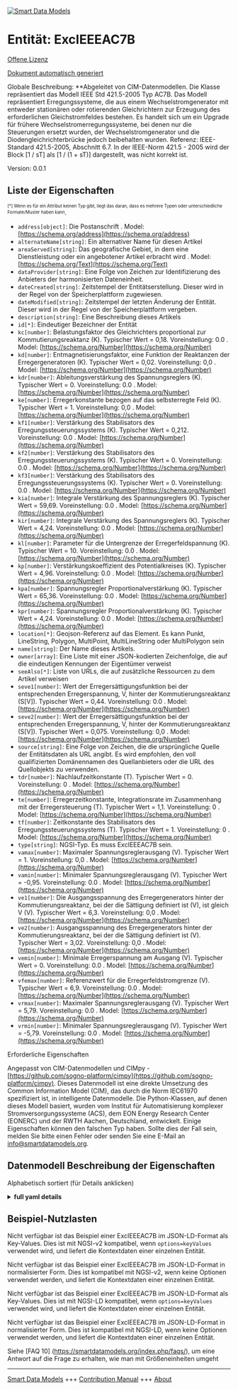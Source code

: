 <!-- 10-Header -->  
[![Smart Data Models](https://smartdatamodels.org/wp-content/uploads/2022/01/SmartDataModels_logo.png "Logo")](https://smartdatamodels.org)  
Entität: ExcIEEEAC7B  
====================<!-- /10-Header -->  
<!-- 15-License -->  
[Offene Lizenz](https://github.com/smart-data-models//dataModel.EnergyCIM/blob/master/ExcIEEEAC7B/LICENSE.md)  
[Dokument automatisch generiert](https://docs.google.com/presentation/d/e/2PACX-1vTs-Ng5dIAwkg91oTTUdt8ua7woBXhPnwavZ0FxgR8BsAI_Ek3C5q97Nd94HS8KhP-r_quD4H0fgyt3/pub?start=false&loop=false&delayms=3000#slide=id.gb715ace035_0_60)  
<!-- /15-License -->  
<!-- 20-Description -->  
Globale Beschreibung: **Abgeleitet von CIM-Datenmodellen. Die Klasse repräsentiert das Modell IEEE Std 421.5-2005 Typ AC7B. Das Modell repräsentiert Erregungssysteme, die aus einem Wechselstromgenerator mit entweder stationären oder rotierenden Gleichrichtern zur Erzeugung des erforderlichen Gleichstromfeldes bestehen. Es handelt sich um ein Upgrade für frühere Wechselstromerregungssysteme, bei denen nur die Steuerungen ersetzt wurden, der Wechselstromgenerator und die Diodengleichrichterbrücke jedoch beibehalten wurden.  Referenz: IEEE-Standard 421.5-2005, Abschnitt 6.7.  In der IEEE-Norm 421.5 - 2005 wird der Block [1 / sT] als [1 / (1 + sT)] dargestellt, was nicht korrekt ist.  
Version: 0.0.1  
<!-- /20-Description -->  
<!-- 30-PropertiesList -->  

## Liste der Eigenschaften  

<sup><sub>[*] Wenn es für ein Attribut keinen Typ gibt, liegt das daran, dass es mehrere Typen oder unterschiedliche Formate/Muster haben kann</sub></sup>.  
- `address[object]`: Die Postanschrift  . Model: [https://schema.org/address](https://schema.org/address)- `alternateName[string]`: Ein alternativer Name für diesen Artikel  - `areaServed[string]`: Das geografische Gebiet, in dem eine Dienstleistung oder ein angebotener Artikel erbracht wird  . Model: [https://schema.org/Text](https://schema.org/Text)- `dataProvider[string]`: Eine Folge von Zeichen zur Identifizierung des Anbieters der harmonisierten Dateneinheit.  - `dateCreated[string]`: Zeitstempel der Entitätserstellung. Dieser wird in der Regel von der Speicherplattform zugewiesen.  - `dateModified[string]`: Zeitstempel der letzten Änderung der Entität. Dieser wird in der Regel von der Speicherplattform vergeben.  - `description[string]`: Eine Beschreibung dieses Artikels  - `id[*]`: Eindeutiger Bezeichner der Entität  - `kc[number]`: Belastungsfaktor des Gleichrichters proportional zur Kommutierungsreaktanz (K). Typischer Wert = 0,18. Voreinstellung: 0.0  . Model: [https://schema.org/Number](https://schema.org/Number)- `kd[number]`: Entmagnetisierungsfaktor, eine Funktion der Reaktanzen der Erregergeneratoren (K).  Typischer Wert = 0,02. Voreinstellung: 0,0  . Model: [https://schema.org/Number](https://schema.org/Number)- `kdr[number]`: Ableitungsverstärkung des Spannungsreglers (K).  Typischer Wert = 0. Voreinstellung: 0.0  . Model: [https://schema.org/Number](https://schema.org/Number)- `ke[number]`: Erregerkonstante bezogen auf das selbsterregte Feld (K).  Typischer Wert = 1. Voreinstellung: 0,0  . Model: [https://schema.org/Number](https://schema.org/Number)- `kf1[number]`: Verstärkung des Stabilisators des Erregungssteuerungssystems (K).  Typischer Wert = 0,212. Voreinstellung: 0.0  . Model: [https://schema.org/Number](https://schema.org/Number)- `kf2[number]`: Verstärkung des Stabilisators des Erregungssteuerungssystems (K).  Typischer Wert = 0. Voreinstellung: 0.0  . Model: [https://schema.org/Number](https://schema.org/Number)- `kf3[number]`: Verstärkung des Stabilisators des Erregungssteuerungssystems (K).  Typischer Wert = 0. Voreinstellung: 0.0  . Model: [https://schema.org/Number](https://schema.org/Number)- `kia[number]`: Integrale Verstärkung des Spannungsreglers (K).  Typischer Wert = 59,69. Voreinstellung: 0.0  . Model: [https://schema.org/Number](https://schema.org/Number)- `kir[number]`: Integrale Verstärkung des Spannungsreglers (K).  Typischer Wert = 4,24. Voreinstellung: 0.0  . Model: [https://schema.org/Number](https://schema.org/Number)- `kl[number]`: Parameter für die Untergrenze der Erregerfeldspannung (K).  Typischer Wert = 10. Voreinstellung: 0.0  . Model: [https://schema.org/Number](https://schema.org/Number)- `kp[number]`: Verstärkungskoeffizient des Potentialkreises (K).  Typischer Wert = 4,96. Voreinstellung: 0.0  . Model: [https://schema.org/Number](https://schema.org/Number)- `kpa[number]`: Spannungsregler Proportionalverstärkung (K).  Typischer Wert = 65,36. Voreinstellung: 0.0  . Model: [https://schema.org/Number](https://schema.org/Number)- `kpr[number]`: Spannungsregler Proportionalverstärkung (K).  Typischer Wert = 4,24. Voreinstellung: 0.0  . Model: [https://schema.org/Number](https://schema.org/Number)- `location[*]`: Geojson-Referenz auf das Element. Es kann Punkt, LineString, Polygon, MultiPoint, MultiLineString oder MultiPolygon sein  - `name[string]`: Der Name dieses Artikels.  - `owner[array]`: Eine Liste mit einer JSON-kodierten Zeichenfolge, die auf die eindeutigen Kennungen der Eigentümer verweist  - `seeAlso[*]`: Liste von URLs, die auf zusätzliche Ressourcen zu dem Artikel verweisen  - `seve1[number]`: Wert der Erregersättigungsfunktion bei der entsprechenden Erregerspannung, V, hinter der Kommutierungsreaktanz (S[V]).  Typischer Wert = 0,44. Voreinstellung: 0.0  . Model: [https://schema.org/Number](https://schema.org/Number)- `seve2[number]`: Wert der Erregersättigungsfunktion bei der entsprechenden Erregerspannung, V, hinter der Kommutierungsreaktanz (S[V]).  Typischer Wert = 0,075. Voreinstellung: 0,0  . Model: [https://schema.org/Number](https://schema.org/Number)- `source[string]`: Eine Folge von Zeichen, die die ursprüngliche Quelle der Entitätsdaten als URL angibt. Es wird empfohlen, den voll qualifizierten Domänennamen des Quellanbieters oder die URL des Quellobjekts zu verwenden.  - `tdr[number]`: Nachlaufzeitkonstante (T).  Typischer Wert = 0. Voreinstellung: 0  . Model: [https://schema.org/Number](https://schema.org/Number)- `te[number]`: Erregerzeitkonstante, Integrationsrate im Zusammenhang mit der Erregersteuerung (T).  Typischer Wert = 1,1. Voreinstellung: 0  . Model: [https://schema.org/Number](https://schema.org/Number)- `tf[number]`: Zeitkonstante des Stabilisators des Erregungssteuerungssystems (T).  Typischer Wert = 1. Voreinstellung: 0  . Model: [https://schema.org/Number](https://schema.org/Number)- `type[string]`: NGSI-Typ. Es muss ExcIEEEAC7B sein.  - `vamax[number]`: Maximaler Spannungsreglerausgang (V).  Typischer Wert = 1. Voreinstellung: 0,0  . Model: [https://schema.org/Number](https://schema.org/Number)- `vamin[number]`: Minimaler Spannungsreglerausgang (V).  Typischer Wert = -0,95. Voreinstellung: 0.0  . Model: [https://schema.org/Number](https://schema.org/Number)- `ve1[number]`: Die Ausgangsspannung des Erregergenerators hinter der Kommutierungsreaktanz, bei der die Sättigung definiert ist (V), ist gleich V (V).  Typischer Wert = 6,3. Voreinstellung: 0,0  . Model: [https://schema.org/Number](https://schema.org/Number)- `ve2[number]`: Ausgangsspannung des Erregergenerators hinter der Kommutierungsreaktanz, bei der die Sättigung definiert ist (V).  Typischer Wert = 3,02. Voreinstellung: 0,0  . Model: [https://schema.org/Number](https://schema.org/Number)- `vemin[number]`: Minimale Erregerspannung am Ausgang (V).  Typischer Wert = 0. Voreinstellung: 0.0  . Model: [https://schema.org/Number](https://schema.org/Number)- `vfemax[number]`: Referenzwert für die Erregerfeldstromgrenze (V).  Typischer Wert = 6,9. Voreinstellung: 0.0  . Model: [https://schema.org/Number](https://schema.org/Number)- `vrmax[number]`: Maximaler Spannungsreglerausgang (V).  Typischer Wert = 5,79. Voreinstellung: 0.0  . Model: [https://schema.org/Number](https://schema.org/Number)- `vrmin[number]`: Minimaler Spannungsreglerausgang (V).  Typischer Wert = -5,79. Voreinstellung: 0.0  . Model: [https://schema.org/Number](https://schema.org/Number)<!-- /30-PropertiesList -->  
<!-- 35-RequiredProperties -->  
Erforderliche Eigenschaften  
<!-- /35-RequiredProperties -->  
<!-- 40-RequiredProperties -->  
Angepasst von CIM-Datenmodellen und CIMpy - [https://github.com/sogno-platform/cimpy](https://github.com/sogno-platform/cimpy). Dieses Datenmodell ist eine direkte Umsetzung des Common Information Model (CIM), das durch die Norm IEC61970 spezifiziert ist, in intelligente Datenmodelle. Die Python-Klassen, auf denen dieses Modell basiert, wurden vom Institut für Automatisierung komplexer Stromversorgungssysteme (ACS), dem EON Energy Research Center (EONERC) und der RWTH Aachen, Deutschland, entwickelt. Einige Eigenschaften können den falschen Typ haben. Sollte dies der Fall sein, melden Sie bitte einen Fehler oder senden Sie eine E-Mail an info@smartdatamodels.org.  
<!-- /40-RequiredProperties -->  
<!-- 50-DataModelHeader -->  
## Datenmodell Beschreibung der Eigenschaften  
Alphabetisch sortiert (für Details anklicken)  
<!-- /50-DataModelHeader -->  
<!-- 60-ModelYaml -->  
<details><summary><strong>full yaml details</strong></summary>    
```yaml  
ExcIEEEAC7B:    
  description: 'Adapted from CIM data models. The class represents IEEE Std 421.5-2005 type AC7B model. The model represents excitation systems which consist of an ac alternator with either stationary or rotating rectifiers to produce the dc field requirements. It is an upgrade to earlier ac excitation systems, which replace only the controls but retain the ac alternator and diode rectifier bridge.  Reference: IEEE Standard 421.5-2005 Section 6.7.  In the IEEE Standard 421.5 - 2005, the [1 / sT] block is shown as [1 / (1 + sT)], which is incorrect.'    
  properties:    
    address:    
      description: 'The mailing address'    
      properties:    
        addressCountry:    
          description: 'Property. The country. For example, Spain. Model:''https://schema.org/addressCountry'''    
          type: string    
        addressLocality:    
          description: 'Property. The locality in which the street address is, and which is in the region. Model:''https://schema.org/addressLocality'''    
          type: string    
        addressRegion:    
          description: 'Property. The region in which the locality is, and which is in the country. Model:''https://schema.org/addressRegion'''    
          type: string    
        postOfficeBoxNumber:    
          description: 'Property. The post office box number for PO box addresses. For example, 03578. Model:''https://schema.org/postOfficeBoxNumber'''    
          type: string    
        postalCode:    
          description: 'Property. The postal code. For example, 24004. Model:''https://schema.org/https://schema.org/postalCode'''    
          type: string    
        streetAddress:    
          description: 'Property. The street address. Model:''https://schema.org/streetAddress'''    
          type: string    
      type: object    
      x-ngsi:    
        model: https://schema.org/address    
        type: Property    
    alternateName:    
      description: 'An alternative name for this item'    
      type: string    
      x-ngsi:    
        type: Property    
    areaServed:    
      description: 'The geographic area where a service or offered item is provided'    
      type: string    
      x-ngsi:    
        model: https://schema.org/Text    
        type: Property    
    dataProvider:    
      description: 'A sequence of characters identifying the provider of the harmonised data entity.'    
      type: string    
      x-ngsi:    
        type: Property    
    dateCreated:    
      description: 'Entity creation timestamp. This will usually be allocated by the storage platform.'    
      format: date-time    
      type: string    
      x-ngsi:    
        type: Property    
    dateModified:    
      description: 'Timestamp of the last modification of the entity. This will usually be allocated by the storage platform.'    
      format: date-time    
      type: string    
      x-ngsi:    
        type: Property    
    description:    
      description: 'A description of this item'    
      type: string    
      x-ngsi:    
        type: Property    
    id:    
      anyOf: &excieeeac7b_-_properties_-_owner_-_items_-_anyof    
        - description: 'Property. Identifier format of any NGSI entity'    
          maxLength: 256    
          minLength: 1    
          pattern: ^[\w\-\.\{\}\$\+\*\[\]`|~^@!,:\\]+$    
          type: string    
        - description: 'Property. Identifier format of any NGSI entity'    
          format: uri    
          type: string    
      description: 'Unique identifier of the entity'    
      x-ngsi:    
        type: Property    
    kc:    
      description: 'Rectifier loading factor proportional to commutating reactance (K). Typical Value = 0.18. Default: 0.0'    
      type: number    
      x-ngsi:    
        model: https://schema.org/Number    
        type: Property    
    kd:    
      description: 'Demagnetizing factor, a function of exciter alternator reactances (K).  Typical Value = 0.02. Default: 0.0'    
      type: number    
      x-ngsi:    
        model: https://schema.org/Number    
        type: Property    
    kdr:    
      description: 'Voltage regulator derivative gain (K).  Typical Value = 0. Default: 0.0'    
      type: number    
      x-ngsi:    
        model: https://schema.org/Number    
        type: Property    
    ke:    
      description: 'Exciter constant related to self-excited field (K).  Typical Value = 1. Default: 0.0'    
      type: number    
      x-ngsi:    
        model: https://schema.org/Number    
        type: Property    
    kf1:    
      description: 'Excitation control system stabilizer gain (K).  Typical Value = 0.212. Default: 0.0'    
      type: number    
      x-ngsi:    
        model: https://schema.org/Number    
        type: Property    
    kf2:    
      description: 'Excitation control system stabilizer gain (K).  Typical Value = 0. Default: 0.0'    
      type: number    
      x-ngsi:    
        model: https://schema.org/Number    
        type: Property    
    kf3:    
      description: 'Excitation control system stabilizer gain (K).  Typical Value = 0. Default: 0.0'    
      type: number    
      x-ngsi:    
        model: https://schema.org/Number    
        type: Property    
    kia:    
      description: 'Voltage regulator integral gain (K).  Typical Value = 59.69. Default: 0.0'    
      type: number    
      x-ngsi:    
        model: https://schema.org/Number    
        type: Property    
    kir:    
      description: 'Voltage regulator integral gain (K).  Typical Value = 4.24. Default: 0.0'    
      type: number    
      x-ngsi:    
        model: https://schema.org/Number    
        type: Property    
    kl:    
      description: 'Exciter field voltage lower limit parameter (K).  Typical Value = 10. Default: 0.0'    
      type: number    
      x-ngsi:    
        model: https://schema.org/Number    
        type: Property    
    kp:    
      description: 'Potential circuit gain coefficient (K).  Typical Value = 4.96. Default: 0.0'    
      type: number    
      x-ngsi:    
        model: https://schema.org/Number    
        type: Property    
    kpa:    
      description: 'Voltage regulator proportional gain (K).  Typical Value = 65.36. Default: 0.0'    
      type: number    
      x-ngsi:    
        model: https://schema.org/Number    
        type: Property    
    kpr:    
      description: 'Voltage regulator proportional gain (K).  Typical Value = 4.24. Default: 0.0'    
      type: number    
      x-ngsi:    
        model: https://schema.org/Number    
        type: Property    
    location:    
      description: 'Geojson reference to the item. It can be Point, LineString, Polygon, MultiPoint, MultiLineString or MultiPolygon'    
      oneOf:    
        - description: 'Geoproperty. Geojson reference to the item. Point'    
          properties:    
            bbox:    
              items:    
                type: number    
              minItems: 4    
              type: array    
            coordinates:    
              items:    
                type: number    
              minItems: 2    
              type: array    
            type:    
              enum:    
                - Point    
              type: string    
          required:    
            - type    
            - coordinates    
          title: 'GeoJSON Point'    
          type: object    
        - description: 'Geoproperty. Geojson reference to the item. LineString'    
          properties:    
            bbox:    
              items:    
                type: number    
              minItems: 4    
              type: array    
            coordinates:    
              items:    
                items:    
                  type: number    
                minItems: 2    
                type: array    
              minItems: 2    
              type: array    
            type:    
              enum:    
                - LineString    
              type: string    
          required:    
            - type    
            - coordinates    
          title: 'GeoJSON LineString'    
          type: object    
        - description: 'Geoproperty. Geojson reference to the item. Polygon'    
          properties:    
            bbox:    
              items:    
                type: number    
              minItems: 4    
              type: array    
            coordinates:    
              items:    
                items:    
                  items:    
                    type: number    
                  minItems: 2    
                  type: array    
                minItems: 4    
                type: array    
              type: array    
            type:    
              enum:    
                - Polygon    
              type: string    
          required:    
            - type    
            - coordinates    
          title: 'GeoJSON Polygon'    
          type: object    
        - description: 'Geoproperty. Geojson reference to the item. MultiPoint'    
          properties:    
            bbox:    
              items:    
                type: number    
              minItems: 4    
              type: array    
            coordinates:    
              items:    
                items:    
                  type: number    
                minItems: 2    
                type: array    
              type: array    
            type:    
              enum:    
                - MultiPoint    
              type: string    
          required:    
            - type    
            - coordinates    
          title: 'GeoJSON MultiPoint'    
          type: object    
        - description: 'Geoproperty. Geojson reference to the item. MultiLineString'    
          properties:    
            bbox:    
              items:    
                type: number    
              minItems: 4    
              type: array    
            coordinates:    
              items:    
                items:    
                  items:    
                    type: number    
                  minItems: 2    
                  type: array    
                minItems: 2    
                type: array    
              type: array    
            type:    
              enum:    
                - MultiLineString    
              type: string    
          required:    
            - type    
            - coordinates    
          title: 'GeoJSON MultiLineString'    
          type: object    
        - description: 'Geoproperty. Geojson reference to the item. MultiLineString'    
          properties:    
            bbox:    
              items:    
                type: number    
              minItems: 4    
              type: array    
            coordinates:    
              items:    
                items:    
                  items:    
                    items:    
                      type: number    
                    minItems: 2    
                    type: array    
                  minItems: 4    
                  type: array    
                type: array    
              type: array    
            type:    
              enum:    
                - MultiPolygon    
              type: string    
          required:    
            - type    
            - coordinates    
          title: 'GeoJSON MultiPolygon'    
          type: object    
      x-ngsi:    
        type: Geoproperty    
    name:    
      description: 'The name of this item.'    
      type: string    
      x-ngsi:    
        type: Property    
    owner:    
      description: 'A List containing a JSON encoded sequence of characters referencing the unique Ids of the owner(s)'    
      items:    
        anyOf: *excieeeac7b_-_properties_-_owner_-_items_-_anyof    
        description: 'Property. Unique identifier of the entity'    
      type: array    
      x-ngsi:    
        type: Property    
    seeAlso:    
      description: 'list of uri pointing to additional resources about the item'    
      oneOf:    
        - items:    
            format: uri    
            type: string    
          minItems: 1    
          type: array    
        - format: uri    
          type: string    
      x-ngsi:    
        type: Property    
    seve1:    
      description: 'Exciter saturation function value at the corresponding exciter voltage, V, back of commutating reactance (S[V]).  Typical Value = 0.44. Default: 0.0'    
      type: number    
      x-ngsi:    
        model: https://schema.org/Number    
        type: Property    
    seve2:    
      description: 'Exciter saturation function value at the corresponding exciter voltage, V, back of commutating reactance (S[V]).  Typical Value = 0.075. Default: 0.0'    
      type: number    
      x-ngsi:    
        model: https://schema.org/Number    
        type: Property    
    source:    
      description: 'A sequence of characters giving the original source of the entity data as a URL. Recommended to be the fully qualified domain name of the source provider, or the URL to the source object.'    
      type: string    
      x-ngsi:    
        type: Property    
    tdr:    
      description: 'Lag time constant (T).  Typical Value = 0. Default: 0'    
      type: number    
      x-ngsi:    
        model: https://schema.org/Number    
        type: Property    
    te:    
      description: 'Exciter time constant, integration rate associated with exciter control (T).  Typical Value = 1.1. Default: 0'    
      type: number    
      x-ngsi:    
        model: https://schema.org/Number    
        type: Property    
    tf:    
      description: 'Excitation control system stabilizer time constant (T).  Typical Value = 1. Default: 0'    
      type: number    
      x-ngsi:    
        model: https://schema.org/Number    
        type: Property    
    type:    
      description: 'NGSI type. It has to be ExcIEEEAC7B'    
      enum:    
        - ExcIEEEAC7B    
      type: string    
      x-ngsi:    
        type: Property    
    vamax:    
      description: 'Maximum voltage regulator output (V).  Typical Value = 1. Default: 0.0'    
      type: number    
      x-ngsi:    
        model: https://schema.org/Number    
        type: Property    
    vamin:    
      description: 'Minimum voltage regulator output (V).  Typical Value = -0.95. Default: 0.0'    
      type: number    
      x-ngsi:    
        model: https://schema.org/Number    
        type: Property    
    ve1:    
      description: 'Exciter alternator output voltages back of commutating reactance at which saturation is defined (V) equals V (V).  Typical Value = 6.3. Default: 0.0'    
      type: number    
      x-ngsi:    
        model: https://schema.org/Number    
        type: Property    
    ve2:    
      description: 'Exciter alternator output voltages back of commutating reactance at which saturation is defined (V).  Typical Value = 3.02. Default: 0.0'    
      type: number    
      x-ngsi:    
        model: https://schema.org/Number    
        type: Property    
    vemin:    
      description: 'Minimum exciter voltage output (V).  Typical Value = 0. Default: 0.0'    
      type: number    
      x-ngsi:    
        model: https://schema.org/Number    
        type: Property    
    vfemax:    
      description: 'Exciter field current limit reference (V).  Typical Value = 6.9. Default: 0.0'    
      type: number    
      x-ngsi:    
        model: https://schema.org/Number    
        type: Property    
    vrmax:    
      description: 'Maximum voltage regulator output (V).  Typical Value = 5.79. Default: 0.0'    
      type: number    
      x-ngsi:    
        model: https://schema.org/Number    
        type: Property    
    vrmin:    
      description: 'Minimum voltage regulator output (V).  Typical Value = -5.79. Default: 0.0'    
      type: number    
      x-ngsi:    
        model: https://schema.org/Number    
        type: Property    
  required: []    
  type: object    
  x-derived-from: ""    
  x-disclaimer: 'Redistribution and use in source and binary forms, with or without modification, are permitted  provided that the license conditions are met. Copyleft (c) 2021 Contributors to Smart Data Models Program'    
  x-license-url: https://github.com/smart-data-models/dataModel.EnergyCIM/blob/master/ExcIEEEAC7B/LICENSE.md    
  x-model-schema: https://smart-data-models.github.io/dataModels.CIMEnergyClasses/ExcIEEEAC7B/schema.json    
  x-model-tags: ""    
  x-version: 0.0.1    
```  
</details>    
<!-- /60-ModelYaml -->  
<!-- 70-MiddleNotes -->  
<!-- /70-MiddleNotes -->  
<!-- 80-Examples -->  
## Beispiel-Nutzlasten  
Nicht verfügbar ist das Beispiel einer ExcIEEEAC7B im JSON-LD-Format als Key-Values. Dies ist mit NGSI-v2 kompatibel, wenn `options=keyValues` verwendet wird, und liefert die Kontextdaten einer einzelnen Entität.  
Nicht verfügbar ist das Beispiel einer ExcIEEEAC7B im JSON-LD-Format in normalisierter Form. Dies ist kompatibel mit NGSI-v2, wenn keine Optionen verwendet werden, und liefert die Kontextdaten einer einzelnen Entität.  
Nicht verfügbar ist das Beispiel einer ExcIEEEAC7B im JSON-LD-Format als Key-Values. Dies ist mit NGSI-LD kompatibel, wenn `options=keyValues` verwendet wird, und liefert die Kontextdaten einer einzelnen Entität.  
Nicht verfügbar ist das Beispiel einer ExcIEEEAC7B im JSON-LD-Format in normalisierter Form. Dies ist kompatibel mit NGSI-LD, wenn keine Optionen verwendet werden, und liefert die Kontextdaten einer einzelnen Entität.  
<!-- /80-Examples -->  
<!-- 90-FooterNotes -->  
<!-- /90-FooterNotes -->  
<!-- 95-Units -->  
Siehe [FAQ 10] (https://smartdatamodels.org/index.php/faqs/), um eine Antwort auf die Frage zu erhalten, wie man mit Größeneinheiten umgeht  
<!-- /95-Units -->  
<!-- 97-LastFooter -->  
---  
[Smart Data Models](https://smartdatamodels.org) +++ [Contribution Manual](https://bit.ly/contribution_manual) +++ [About](https://bit.ly/Introduction_SDM)<!-- /97-LastFooter -->  
